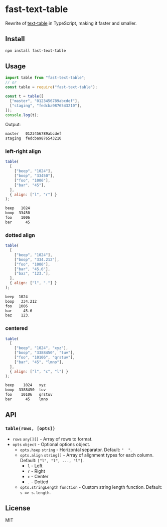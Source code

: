 # fast-text-table

Rewrite of [text-table](https://www.npmjs.com/package/text-table) in TypeScript, making it faster and smaller.

## Install

```sh
npm install fast-text-table
```

## Usage

```js
import table from "fast-text-table";
// or
const table = require("fast-text-table");

const t = table([
  ["master", "0123456789abcdef"],
  ["staging", "fedcba9876543210"],
]);
console.log(t);
```

Output:

```txt
master   0123456789abcdef
staging  fedcba9876543210
```

### left-right align

```js
table(
  [
    ["beep", "1024"],
    ["boop", "33450"],
    ["foo", "1006"],
    ["bar", "45"],
  ],
  { align: ["l", "r"] }
);
```

```txt
beep   1024
boop  33450
foo    1006
bar      45
```

### dotted align

```js
table(
  [
    ["beep", "1024"],
    ["boop", "334.212"],
    ["foo", "1006"],
    ["bar", "45.6"],
    ["baz", "123."],
  ],
  { align: ["l", "."] }
);
```

```txt
beep  1024
boop   334.212
foo   1006
bar     45.6
baz    123.
```

### centered

```js
table(
  [
    ["beep", "1024", "xyz"],
    ["boop", "3388450", "tuv"],
    ["foo", "10106", "qrstuv"],
    ["bar", "45", "lmno"],
  ],
  { align: ["l", "c", "l"] }
);
```

```txt
beep    1024   xyz
boop  3388450  tuv
foo    10106   qrstuv
bar      45    lmno
```

## API

### `table(rows, [opts])`

- `rows` `any[][]` - Array of rows to format.
- `opts` `object` - Optional options object.
  - `opts.hsep` `string` - Horizontal separator. Default: `"  "`.
  - `opts.align` `string[]` - Array of alignment types for each column. Default: `["l", "l", ..., "l"]`.
    - `l` - Left
    - `r` - Right
    - `c` - Center
    - `.` - Dotted
  - `opts.stringLength` `function` - Custom string length function. Default: `s => s.length`.

## License

MIT
